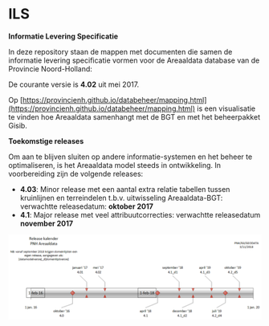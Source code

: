 ILS
===

__Informatie Levering Specificatie__

In deze repository staan de mappen met documenten die samen de informatie levering specificatie vormen voor de Areaaldata database van de Provincie Noord-Holland:

De courante versie is **4.02** uit mei 2017.

Op [https://provincienh.github.io/databeheer/mapping.html](https://provincienh.github.io/databeheer/mapping.html) is een visualisatie te vinden hoe Areaaldata samenhangt met de BGT en met het beheerpakket Gisib.

__Toekomstige releases__

Om aan te blijven sluiten op andere informatie-systemen en het beheer te optimaliseren, is het Areaaldata model steeds in ontwikkeling. 
In voorbereiding zijn de volgende releases:
* __4.03__: Minor release met een aantal extra relatie tabellen tussen kruinlijnen en terreindelen t.b.v. uitwisseling Areaaldata-BGT: verwachtte releasedatum: **oktober 2017**
* __4.1__: Major release met veel attribuutcorrecties: verwachtte releasedatum **november 2017**


![Release kalender Areaaldata](https://github.com/provincieNH/ILS/blob/master/release_kalender_areaaldata.png)